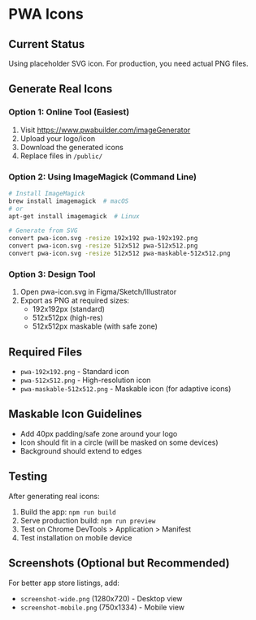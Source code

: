 # PWA Icons

## Current Status
Using placeholder SVG icon. For production, you need actual PNG files.

## Generate Real Icons

### Option 1: Online Tool (Easiest)
1. Visit https://www.pwabuilder.com/imageGenerator
2. Upload your logo/icon
3. Download the generated icons
4. Replace files in `/public/`

### Option 2: Using ImageMagick (Command Line)
```bash
# Install ImageMagick
brew install imagemagick  # macOS
# or
apt-get install imagemagick  # Linux

# Generate from SVG
convert pwa-icon.svg -resize 192x192 pwa-192x192.png
convert pwa-icon.svg -resize 512x512 pwa-512x512.png
convert pwa-icon.svg -resize 512x512 pwa-maskable-512x512.png
```

### Option 3: Design Tool
1. Open pwa-icon.svg in Figma/Sketch/Illustrator
2. Export as PNG at required sizes:
   - 192x192px (standard)
   - 512x512px (high-res)
   - 512x512px maskable (with safe zone)

## Required Files
- `pwa-192x192.png` - Standard icon
- `pwa-512x512.png` - High-resolution icon
- `pwa-maskable-512x512.png` - Maskable icon (for adaptive icons)

## Maskable Icon Guidelines
- Add 40px padding/safe zone around your logo
- Icon should fit in a circle (will be masked on some devices)
- Background should extend to edges

## Testing
After generating real icons:
1. Build the app: `npm run build`
2. Serve production build: `npm run preview`
3. Test on Chrome DevTools > Application > Manifest
4. Test installation on mobile device

## Screenshots (Optional but Recommended)
For better app store listings, add:
- `screenshot-wide.png` (1280x720) - Desktop view
- `screenshot-mobile.png` (750x1334) - Mobile view
